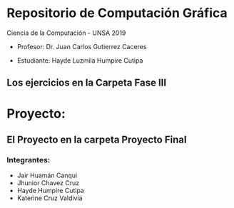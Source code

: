 # Repositorio de Computación Gráfica
 Ciencia de la Computación - UNSA 2019
 
- Profesor: 
Dr. Juan Carlos Gutierrez Caceres

- Estudiante: 
Hayde Luzmila Humpire Cutipa
## Los ejercicios en la Carpeta Fase III

# Proyecto:
## El Proyecto en la carpeta Proyecto Final
### Integrantes:
- Jair Huamán Canqui
- Jhunior Chavez Cruz
- Hayde Humpire Cutipa
- Katerine Cruz Valdivia


